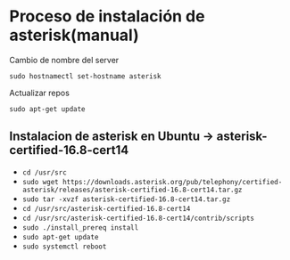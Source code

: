 # Proceso de instalación de asterisk(manual)

Cambio de nombre del server
```
sudo hostnamectl set-hostname asterisk

```
Actualizar repos

```
sudo apt-get update

```
## Instalacion de asterisk en Ubuntu -> asterisk-certified-16.8-cert14

* `cd /usr/src`
* `sudo wget https://downloads.asterisk.org/pub/telephony/certified-asterisk/releases/asterisk-certified-16.8-cert14.tar.gz`
* `sudo tar -xvzf asterisk-certified-16.8-cert14.tar.gz`
* `cd /usr/src/asterisk-certified-16.8-cert14`
* `cd /usr/src/asterisk-certified-16.8-cert14/contrib/scripts`
* `sudo ./install_prereq install`
* `sudo apt-get update`
* `sudo systemctl reboot`

